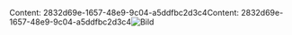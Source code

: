 <span data-ttu-id="30bf7-101">Content: 2832d69e-1657-48e9-9c04-a5ddfbc2d3c4</span><span class="sxs-lookup"><span data-stu-id="30bf7-101">Content: 2832d69e-1657-48e9-9c04-a5ddfbc2d3c4</span></span>![Bild](cdfc9255-523c-4eb5-b7f2-2f07b1d2c5ef.png)
